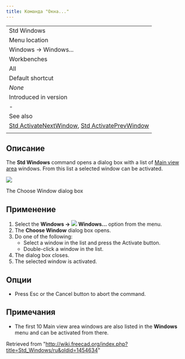 ```yaml
---
title: Команда "Окна..."
---
```

|  |
| --- |
| Std Windows |
| Menu location |
| Windows → Windows... |
| Workbenches |
| All |
| Default shortcut |
| *None* |
| Introduced in version |
| - |
| See also |
| [Std ActivateNextWindow](/Std_ActivateNextWindow "Std ActivateNextWindow"), [Std ActivatePrevWindow](/Std_ActivatePrevWindow "Std ActivatePrevWindow") |
|  |

## Описание

The **Std Windows** command opens a dialog box with a list of [Main view area](/Main_view_area "Main view area") windows. From this list a selected window can be activated.

![](/images/Std_Windows_dialog.png)

The Choose Window dialog box

## Применение

1. Select the **Windows → ![](/images/Std_Windows.svg) Windows...** option from the menu.
2. The **Choose Window** dialog box opens.
3. Do one of the following:
   * Select a window in the list and press the Activate button.
   * Double-click a window in the list.
4. The dialog box closes.
5. The selected window is activated.

## Опции

* Press Esc or the Cancel button to abort the command.

## Примечания

* The first 10 Main view area windows are also listed in the **Windows** menu and can be activated from there.

Retrieved from "<http://wiki.freecad.org/index.php?title=Std_Windows/ru&oldid=1454634>"